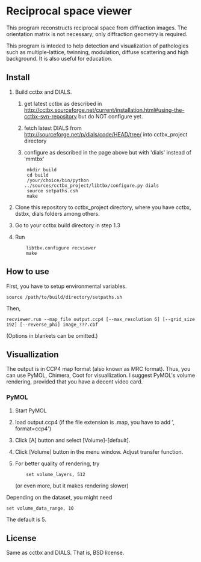Reciprocal space viewer
=======================

This program reconstructs reciprocal space from diffraction
images. The orientation matrix is not necessary; only diffraction
geometry is required.

This program is inteded to help detection and visualization of
pathologies such as multiple-lattice, twinning, modulation, diffuse
scattering and high background. It is also useful for education.

Install
-------

1.  Build cctbx and DIALS.
    1. get latest cctbx as described in 
       http://cctbx.sourceforge.net/current/installation.html#using-the-cctbx-svn-repository 
       but do NOT configure yet.
    2. fetch latest DIALS from http://sourceforge.net/p/dials/code/HEAD/tree/ into 
       cctbx_project directory
    3. configure as described in the page above but with 'dials' instead of 'mmtbx' 

            mkdir build 
            cd build 
            /your/choice/bin/python ../sources/cctbx_project/libtbx/configure.py dials 
            source setpaths.csh 
            make 

2.  Clone this repository to cctbx_project directory, where you have
    cctbx, dstbx, dials folders among others.
3.  Go to your cctbx build directory in step 1.3
4.  Run

            libtbx.configure recviewer
            make

How to use
----------

First, you have to setup environmental variables.

    source /path/to/build/directory/setpaths.sh

Then, 

    recviewer.run --map_file output.ccp4 [--max_resolution 6] [--grid_size 192] [--reverse_phi] image_???.cbf

(Options in blankets can be omitted.)

Visuallization
--------------

The output is in CCP4 map format (also known as MRC format). Thus, you
can use PyMOL, Chimera, Coot for visuallization. I suggest PyMOL's
volume rendering, provided that you have a decent video card.

### PyMOL

1.  Start PyMOL
2.  load output.ccp4 (if the file extension is .map, you have to add ', format=ccp4')
3.  Click [A] button and select [Volume]-[default].
4.  Click [Volume] button in the menu window. Adjust transfer function.
5.  For better quality of rendering, try

            set volume_layers, 512 

    (or even more, but it makes rendering slower)

Depending on the dataset, you might need  

    set volume_data_range, 10

The default is 5.

License
-------

Same as cctbx and DIALS. That is, BSD license.